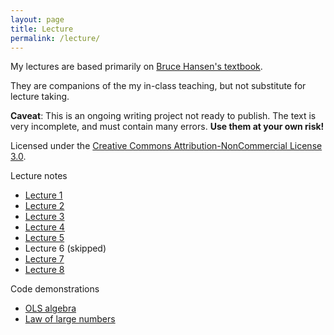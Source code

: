 ```yaml
---
layout: page
title: Lecture
permalink: /lecture/
---
```


My lectures are based primarily on [Bruce Hansen's textbook](http://www.ssc.wisc.edu/~bhansen/econometrics/).

They are companions of the my in-class teaching, but not substitute for lecture taking.


**Caveat**: This is an ongoing writing project not ready to publish.
The text is very incomplete, and must contain many errors. **Use them at your own risk!**

Licensed under the [Creative Commons Attribution-NonCommercial License 3.0](https://creativecommons.org/licenses/by-nc/3.0/).

Lecture notes

* [Lecture 1](https://github.com/zhentaoshi/Econ5121A/blob/master/lecture1.pdf)
* [Lecture 2](https://github.com/zhentaoshi/Econ5121A/blob/master/lecture2.pdf)
* [Lecture 3](https://github.com/zhentaoshi/Econ5121A/blob/master/lecture3.pdf)
* [Lecture 4](https://github.com/zhentaoshi/Econ5121A/blob/master/lecture4.pdf)
* [Lecture 5](https://github.com/zhentaoshi/Econ5121A/blob/master/lecture5.pdf)
* Lecture 6 (skipped)
* [Lecture 7](https://github.com/zhentaoshi/Econ5121A/blob/master/lecture7.pdf)
* [Lecture 8](https://github.com/zhentaoshi/Econ5121A/blob/master/lecture8.pdf)

Code demonstrations

* [OLS algebra](https://github.com/zhentaoshi/Econ5121A/blob/master/R_demo/OLS_algebra.pdf)
* [Law of large numbers](https://github.com/zhentaoshi/Econ5121A/blob/master/R_demo/LLN.pdf)
